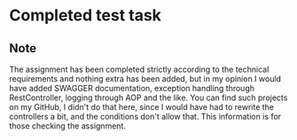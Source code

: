 # Completed test task

## Note

The assignment has been completed strictly according to the technical requirements and nothing extra has been added, but in my opinion I would have added SWAGGER documentation, exception handling through RestController, logging through AOP and the like. You can find such projects on my GitHub, I didn't do that here, since I would have had to rewrite the controllers a bit, and the conditions don't allow that. This information is for those checking the assignment.